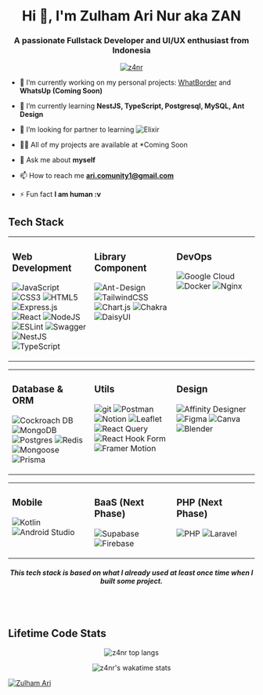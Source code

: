 <h1 align="center">Hi 👋, I'm Zulham Ari Nur aka ZAN</h1>
<h3 align="center">A passionate Fullstack Developer and UI/UX enthusiast from Indonesia</h3>

<p align="center"> <a href="https://github.com/ryo-ma/github-profile-trophy"><img src="https://github-profile-trophy.vercel.app/?username=z4nr&column=5" alt="z4nr" /></a> </p>

- 🔭 I’m currently working on my personal projects: [WhatBorder](https://github.com/Z4nR/WhatBorder) and **WhatsUp (Coming Soon)**

- 🌱 I’m currently learning **NestJS, TypeScript, Postgresql, MySQL, Ant Design**

- 👯 I’m looking for partner to learning ![Elixir](https://img.shields.io/badge/elixir-%234B275F.svg?style=for-the-badge&logo=elixir&logoColor=white) 

- 👨‍💻 All of my projects are available at *Coming Soon

- 💬 Ask me about **myself**

- 📫 How to reach me **ari.comunity1@gmail.com**

- ⚡ Fun fact **I am human :v**

## Tech Stack

<div align="center">
<table><tr><td valign="top" width="33%">

### Web Development

![JavaScript](https://img.shields.io/badge/javascript-%23323330.svg?style=for-the-badge&logo=javascript&logoColor=%23F7DF1E) ![CSS3](https://img.shields.io/badge/css3-%231572B6.svg?style=for-the-badge&logo=css3&logoColor=white) ![HTML5](https://img.shields.io/badge/html5-%23E34F26.svg?style=for-the-badge&logo=html5&logoColor=white) ![Express.js](https://img.shields.io/badge/express.js-%23404d59.svg?style=for-the-badge&logo=express&logoColor=%2361DAFB) ![React](https://img.shields.io/badge/react-%2320232a.svg?style=for-the-badge&logo=react&logoColor=%2361DAFB) ![NodeJS](https://img.shields.io/badge/node.js-6DA55F?style=for-the-badge&logo=node.js&logoColor=white) ![ESLint](https://img.shields.io/badge/ESLint-4B3263?style=for-the-badge&logo=eslint&logoColor=white) ![Swagger](https://img.shields.io/badge/-Swagger-%23Clojure?style=for-the-badge&logo=swagger&logoColor=white) ![NestJS](https://img.shields.io/badge/nestjs-%23E0234E.svg?style=for-the-badge&logo=nestjs&logoColor=white) ![TypeScript](https://img.shields.io/badge/typescript-%23007ACC.svg?style=for-the-badge&logo=typescript&logoColor=white)

</td><td valign="top" width="33%">

### Library Component

![Ant-Design](https://img.shields.io/badge/-AntDesign-%230170FE?style=for-the-badge&logo=ant-design&logoColor=white) ![TailwindCSS](https://img.shields.io/badge/tailwindcss-%2338B2AC.svg?style=for-the-badge&logo=tailwind-css&logoColor=white) ![Chart.js](https://img.shields.io/badge/chart.js-F5788D.svg?style=for-the-badge&logo=chart.js&logoColor=white) ![Chakra](https://img.shields.io/badge/chakra-%234ED1C5.svg?style=for-the-badge&logo=chakraui&logoColor=white) ![DaisyUI](https://img.shields.io/badge/daisy%20UI-daisyUI?style=for-the-badge&logo=daisyUI&logoColor=white&color=%235A0EF8)

</td><td valign="top" width="33%">

### DevOps

![Google Cloud](https://img.shields.io/badge/Google%20Cloud-%234285F4.svg?style=for-the-badge&logo=google-cloud&logoColor=white) ![Docker](https://img.shields.io/badge/docker-%230db7ed.svg?style=for-the-badge&logo=docker&logoColor=white) ![Nginx](https://img.shields.io/badge/nginx-%23009639.svg?style=for-the-badge&logo=nginx&logoColor=white)

</td></tr></table>
</div>

<div align="center">
<table><tr><td valign="top" width="33%">

### Database & ORM

![Cockroach DB](https://img.shields.io/badge/cockroach-labs?style=for-the-badge&logo=cockroachlabs&logoColor=white&color=%236933FF) ![MongoDB](https://img.shields.io/badge/MongoDB-%234ea94b.svg?style=for-the-badge&logo=mongodb&logoColor=white) ![Postgres](https://img.shields.io/badge/postgresql-%23316192.svg?style=for-the-badge&logo=postgresql&logoColor=white) ![Redis](https://img.shields.io/badge/redis-%23DD0031.svg?style=for-the-badge&logo=redis&logoColor=white) ![Mongoose](https://img.shields.io/badge/mongoose-Mongoose?style=for-the-badge&logo=mongoose&logoColor=white&color=%23880000
) ![Prisma](https://img.shields.io/badge/prisma-Prisma?style=for-the-badge&logo=prisma&color=%232D3748
)

</td><td valign="top" width="33%">

### Utils

![git](https://img.shields.io/badge/git-GIT?style=for-the-badge&logo=git&logoColor=white&color=%23F05032
) ![Postman](https://img.shields.io/badge/Postman-FF6C37?style=for-the-badge&logo=postman&logoColor=white) ![Notion](https://img.shields.io/badge/Notion-%23000000.svg?style=for-the-badge&logo=notion&logoColor=white) ![Leaflet](https://img.shields.io/badge/leaflet-Lealfet?style=for-the-badge&logo=leaflet&color=%23199900
) ![React Query](https://img.shields.io/badge/react_query-React_Query?style=for-the-badge&logo=react%20query&logoColor=white&color=%23FF4154
) ![React Hook Form](https://img.shields.io/badge/react%20hook%20form-React%20Hook%20Form?style=for-the-badge&logo=react%20hook%20form&logoColor=white&color=%23EC5990) ![Framer Motion](https://img.shields.io/badge/Framer_Motion-Framer_Motion?style=for-the-badge&logo=framer&color=%230055FF)

</td><td valign="top" width="33%">

### Design

![Affinity Designer](https://img.shields.io/badge/affinity_desginer-%231B72BE.svg?style=for-the-badge&logo=affinity-designer&logoColor=white) ![Figma](https://img.shields.io/badge/figma-%23F24E1E.svg?style=for-the-badge&logo=figma&logoColor=white) ![Canva](https://img.shields.io/badge/Canva-%2300C4CC.svg?style=for-the-badge&logo=Canva&logoColor=white) ![Blender](https://img.shields.io/badge/blender-%23F5792A.svg?style=for-the-badge&logo=blender&logoColor=white)

</td></tr></table>
</div>

<div align="center">
<table width="100vw"><tr><td valign="top" width="33%">

### Mobile

![Kotlin](https://img.shields.io/badge/kotlin-%230095D5.svg?style=for-the-badge&logo=kotlin&logoColor=white) ![Android Studio](https://img.shields.io/badge/android-android?style=for-the-badge&logo=android%20studio&logoColor=%233DDC84&color=darkgreen)

</td><td valign="top" width="33%">

### BaaS (Next Phase)

![Supabase](https://img.shields.io/badge/Supabase-3ECF8E?style=for-the-badge&logo=supabase&logoColor=white) ![Firebase](https://img.shields.io/badge/firebase-%23039BE5.svg?style=for-the-badge&logo=firebase)

</td><td valign="top" width="33%">

### PHP (Next Phase)

![PHP](https://img.shields.io/badge/php-%23777BB4.svg?style=for-the-badge&logo=php&logoColor=white) ![Laravel](https://img.shields.io/badge/laravel-%23FF2D20.svg?style=for-the-badge&logo=laravel&logoColor=white)

</td></tr></table>
</div>

<h5 align="center">This tech stack is based on what I already used at least once time when I built some project.</h5>

<br/>
<br/>

## Lifetime Code Stats

<p align="center"><img align="center" src="https://github-readme-stats.vercel.app/api/top-langs?username=z4nr&show_icons=true&locale=en&layout=compact" alt="z4nr top langs" /></p>
<p align="center"><img align="center" src="https://github-readme-stats.vercel.app/api/wakatime?username=z4nr&layout=compact&range=last_7_days" alt="z4nr's wakatime stats"/></p>



[![Zulham Ari](https://github-readme-activity-graph.vercel.app/graph?username=Z4nR&theme=view)](https://github.com/Z4nR/github-readme-activity-graph)


